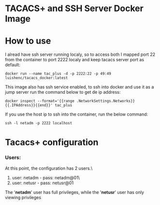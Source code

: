 # TACACS+ and SSH Server Docker Image
# How to use
I alread have ssh server running localy, so to access both I mapped port 22 from the container to port 2222 localy and keep tacacs server port as default:
```
docker run --name tac_plus -d -p 2222:22 -p 49:49 luishenc/tacacs_docker:latest
```
This image also has ssh service enabled, to ssh into docker and use it as a jump server run the command below to get de ip address:
```
docker inspect --format='{{range .NetworkSettings.Networks}}{{.IPAddress}}{{end}}' tac_plus
```
If you use the host ip to ssh into the container, run the below command:
```
ssh -l netadm -p 2222 localhost
```
# Tacacs+ configuration
### Users:
At this point, the configuration has 2 users.\
1. user: netadm - pass: netadm@01\
2. user: netusr - pass: netusr@01

The '**netadm**' user has full privileges, while the '**netusr**' user has only viewing privileges
